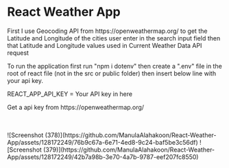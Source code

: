 <h1>React Weather App</h1>

<p>First I use Geocoding API from https://openweathermap.org/ to get the  Latitude and Longitude of the cities user enter in the search input field
  then that Latitude and Longitude values used in Current Weather Data API request</p>

  <p>
    To run the application first run "npm i dotenv" then create a ".env" file in the root of react file (not in the src or public folder) then
    insert below line with your api key.
  </p>
<p> REACT_APP_API_KEY = Your API key in here</p>
<p>Get a api key from https://openweathermap.org/ </p>
<br>
<br>
![Screenshot (378)](https://github.com/ManulaAlahakoon/React-Weather-App/assets/128172249/76b9c67a-6e71-4ed8-9c24-baf5be3c56df)
![Screenshot (379)](https://github.com/ManulaAlahakoon/React-Weather-App/assets/128172249/42b7a98b-3e70-4a7b-9787-eef207fc8550)
